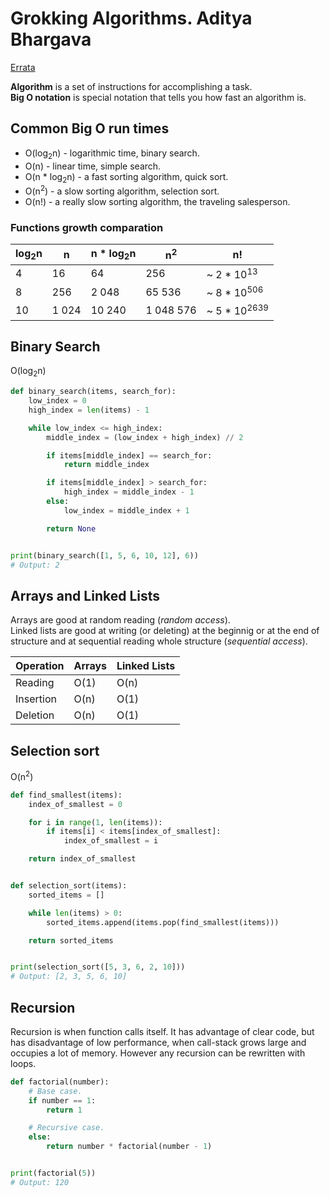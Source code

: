 # Grokking Algorithms. Aditya Bhargava

[Errata](http://adit.io/errata.html)

**Algorithm** is a set of instructions for accomplishing a task.  
**Big O notation** is special notation that tells you how fast an algorithm is.


## Common Big O run times

- O(log<sub>2</sub>n) - logarithmic time, binary search.
- O(n) - linear time, simple search.
- O(n * log<sub>2</sub>n) - a fast sorting algorithm, quick sort.
- O(n<sup>2</sup>) - a slow sorting algorithm, selection sort.
- O(n!) - a really slow sorting algorithm, the traveling salesperson.


### Functions growth comparation

log<sub>2</sub>n | n | n * log<sub>2</sub>n | n<sup>2</sup> | n!
------------------|---|----------------------|---------------|---
4 | 16 | 64 | 256 | ~ 2 * 10<sup>13</sup>
8 | 256 | 2 048 | 65 536 | ~ 8 * 10<sup>506</sup>
10 | 1 024 | 10 240 | 1 048 576 | ~ 5 * 10<sup>2639</sup>


## Binary Search

O(log<sub>2</sub>n)

```python
def binary_search(items, search_for):
    low_index = 0
    high_index = len(items) - 1

    while low_index <= high_index:
        middle_index = (low_index + high_index) // 2

        if items[middle_index] == search_for:
            return middle_index

        if items[middle_index] > search_for:
            high_index = middle_index - 1
        else:
            low_index = middle_index + 1

        return None


print(binary_search([1, 5, 6, 10, 12], 6))
# Output: 2
```


## Arrays and Linked Lists

Arrays are good at random reading (*random access*).  
Linked lists are good at writing (or deleting) at the beginnig or at the end of structure and at sequential reading whole structure (*sequential access*).

Operation | Arrays | Linked Lists
----------|--------|-------------
Reading | O(1) | O(n)
Insertion | O(n) | O(1)
Deletion | O(n) | O(1)


## Selection sort

O(n<sup>2</sup>)

```python
def find_smallest(items):
    index_of_smallest = 0

    for i in range(1, len(items)):
        if items[i] < items[index_of_smallest]:
            index_of_smallest = i

    return index_of_smallest


def selection_sort(items):
    sorted_items = []

    while len(items) > 0:
        sorted_items.append(items.pop(find_smallest(items)))

    return sorted_items


print(selection_sort([5, 3, 6, 2, 10]))
# Output: [2, 3, 5, 6, 10]
```


## Recursion

Recursion is when function calls itself. It has advantage of clear code, but has disadvantage of low performance, when call-stack grows large and occupies a lot of memory. However any recursion can be rewritten with loops.

```py
def factorial(number):
    # Base case.
    if number == 1:
        return 1

    # Recursive case.
    else:
        return number * factorial(number - 1)


print(factorial(5))
# Output: 120
```
